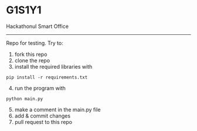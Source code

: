 # G1S1Y1
Hackathonul Smart Office
<hr>

Repo for testing.
Try to:
1) fork this repo
2) clone the repo 
3) install the required libraries with
```
pip install -r requirements.txt
```
4) run the program with
```
python main.py
```
5) make a comment in the main.py file
6) add & commit changes
7) pull request to this repo
